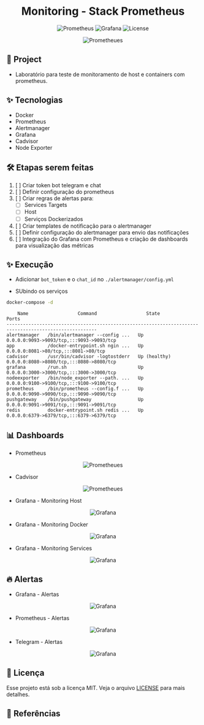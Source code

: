 <h1 align="center">Monitoring - Stack Prometheus </h1>

<p align="center">
  <img alt="Prometheus" src="https://img.shields.io/static/v1?label=Prometheus&message=Alertmanager&color=8257E5&labelColor=000000"  />
  <img alt="Grafana" src="https://img.shields.io/static/v1?label=Grafana&message=Docker&color=8257E5&labelColor=000000"  />
  <img alt="License" src="https://img.shields.io/static/v1?label=license&message=MIT&color=49AA26&labelColor=000000">
</p>

<p align="center">
  <img alt="Prometheues" src="images/monitoring.png">
</p>

## 🌱 Project

- Laboratório para teste de monitoramento de host e containers com prometheus.

## ✨ Tecnologias

- Docker
- Prometheus
- Alertmanager
- Grafana
- Cadvisor
- Node Exporter

## 🛠️ Etapas serem feitas

1. [ ] Criar token bot telegram e chat
2. [ ] Definir configuração do prometheus 
3. [ ] Criar regras de alertas para:
    - [ ] Services Targets
    - [ ] Host
    - [ ] Serviços Dockerizados
4. [ ] Criar templates de notificação para o alertmanager
5. [ ] Definir configuração do alertmanager para envio das notificações
6. [ ] Integração do Grafana com Prometheus e criação de dashboards para visualização das métricas

## ✨ Execução

- Adicionar `bot_token` e o `chat_id` no `./alertmanager/config.yml`

- SUbindo os serviços

```bash
docker-compose -d
```

```console
    Name                  Command                  State                        Ports                  
-------------------------------------------------------------------------------------------------------
alertmanager   /bin/alertmanager --config ...   Up             0.0.0.0:9093->9093/tcp,:::9093->9093/tcp
app            /docker-entrypoint.sh ngin ...   Up             0.0.0.0:8081->80/tcp,:::8081->80/tcp    
cadvisor       /usr/bin/cadvisor -logtostderr   Up (healthy)   0.0.0.0:8080->8080/tcp,:::8080->8080/tcp
grafana        /run.sh                          Up             0.0.0.0:3000->3000/tcp,:::3000->3000/tcp
nodeexporter   /bin/node_exporter --path. ...   Up             0.0.0.0:9100->9100/tcp,:::9100->9100/tcp
prometheus     /bin/prometheus --config.f ...   Up             0.0.0.0:9090->9090/tcp,:::9090->9090/tcp
pushgateway    /bin/pushgateway                 Up             0.0.0.0:9091->9091/tcp,:::9091->9091/tcp
redis          docker-entrypoint.sh redis ...   Up             0.0.0.0:6379->6379/tcp,:::6379->6379/tcp
```

## 📊 Dashboards

- Prometheus

<p align="center">
  <img alt="Prometheues" src="images/prometheus_dashboard.png">
</p>

- Cadvisor

<p align="center">
  <img alt="Prometheues" src="images/cadvisor.png">
</p>

- Grafana - Monitoring Host

<p align="center">
  <img alt="Grafana" src="images/docker_host_dashboard.png">
</p>

- Grafana - Monitoring Docker

<p align="center">
  <img alt="Grafana" src="images/docker_container_dashboard.png">
</p>

- Grafana - Monitoring Services

<p align="center">
  <img alt="Grafana" src="images/monitor_service_dashboard.png">
</p>

## 🔥 Alertas

- Grafana - Alertas

<p align="center">
  <img alt="Grafana" src="images/dashboard_alertas.png">
</p>

- Prometheus - Alertas

<p align="center">
  <img alt="Grafana" src="images/dash_prometheus_alertas.png">
</p>

- Telegram - Alertas

<p align="center">
  <img alt="Grafana" src="images/telegra.png">
</p>

 
## 📄 Licença
Esse projeto está sob a licença MIT. Veja o arquivo [LICENSE](LICENSE) para mais detalhes.

## 🙇 Referências